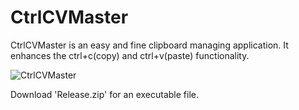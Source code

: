 CtrlCVMaster
============

CtrlCVMaster is an easy and fine clipboard managing application. It enhances the ctrl+c(copy) and ctrl+v(paste) functionality.

![CtrlCVMaster](http://postfiles14.naver.net/20130309_253/samurae83_1362797104772kJU17_JPEG/ctrlCVMaster01.jpg?type=w3)


Download 'Release.zip' for an executable file. 

